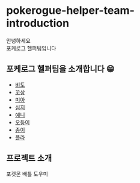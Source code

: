 # pokerogue-helper-team-introduction

안녕하세요  
포케로그 헬퍼팀입니다

## 포케로그 헬퍼팀을 소개합니다 😁

- [비토](bito.md)  
- [꼬상](꼬상.md)
- [미아](미아.md)
- [심지](심지.md)
- [예니](예니.md)
- [오둥이](오둥이.md)
- [종이](종이.md)
- [폴라](폴라.md)

## 프로젝트 소개

포켓몬 배틀 도우미